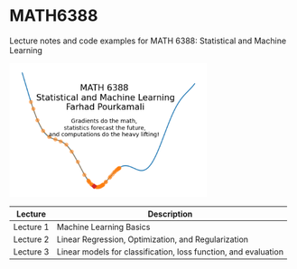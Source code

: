 # MATH6388
Lecture notes and code examples for MATH 6388: Statistical and Machine Learning

<img src="https://github.com/farhad-pourkamali/MATH6388/blob/main/images/math6388_logo.png?raw=true\" width=350>

| Lecture       | Description                                  |
|-------------|----------------------------------------------|
| Lecture 1     | Machine Learning Basics                   |
| Lecture 2     | Linear Regression, Optimization, and Regularization                  |
| Lecture 3     | Linear models for classification, loss function, and evaluation               |
